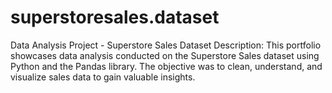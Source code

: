 # superstoresales.dataset
Data Analysis Project - Superstore Sales Dataset Description: This portfolio showcases data analysis conducted on the Superstore Sales dataset using Python and the Pandas library. The objective was to clean, understand, and visualize sales data to gain valuable insights.
